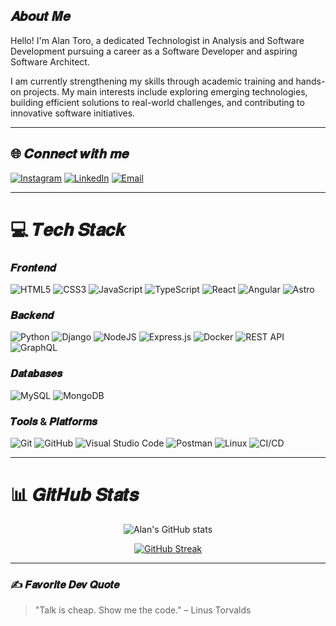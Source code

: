 ## 𝑨𝒃𝒐𝒖𝒕 𝑴𝒆
Hello! I'm Alan Toro, a dedicated Technologist in Analysis and Software Development pursuing a career as a Software Developer and aspiring Software Architect.

I am currently strengthening my skills through academic training and hands-on projects. My main interests include exploring emerging technologies, building efficient solutions to real-world challenges, and contributing to innovative software initiatives.

---

## 🌐 𝑪𝒐𝒏𝒏𝒆𝒄𝒕 𝒘𝒊𝒕𝒉 𝒎𝒆

[![Instagram](https://img.shields.io/badge/Instagram-%23E4405F.svg?logo=Instagram&logoColor=white)](https://instagram.com/alankhozryn)
[![LinkedIn](https://img.shields.io/badge/LinkedIn-%230077B5.svg?logo=linkedin&logoColor=white)](https://www.linkedin.com/in/alan-software-arch/)
[![Email](https://img.shields.io/badge/Email-D14836?logo=gmail&logoColor=white)](mailto:alan.software.arch@gmail.com)

---

# 💻 𝑻𝒆𝒄𝒉 𝑺𝒕𝒂𝒄𝒌

### 𝑭𝒓𝒐𝒏𝒕𝒆𝒏𝒅
![HTML5](https://img.shields.io/badge/html5-%23E34F26.svg?style=for-the-badge&logo=html5&logoColor=white) ![CSS3](https://img.shields.io/badge/css3-%231572B6.svg?style=for-the-badge&logo=css3&logoColor=white) ![JavaScript](https://img.shields.io/badge/javascript-%23323330.svg?style=for-the-badge&logo=javascript&logoColor=%23F7DF1E) ![TypeScript](https://img.shields.io/badge/typescript-%23007ACC.svg?style=for-the-badge&logo=typescript&logoColor=white) ![React](https://img.shields.io/badge/react-%2320232a.svg?style=for-the-badge&logo=react&logoColor=%2361DAFB) ![Angular](https://img.shields.io/badge/angular-%23DD0031.svg?style=for-the-badge&logo=angular&logoColor=white) ![Astro](https://img.shields.io/badge/astro-%23BC52EE.svg?style=for-the-badge&logo=astro&logoColor=white)

### 𝑩𝒂𝒄𝒌𝒆𝒏𝒅
![Python](https://img.shields.io/badge/python-3670A0?style=for-the-badge&logo=python&logoColor=ffdd54) ![Django](https://img.shields.io/badge/django-%23092E20.svg?style=for-the-badge&logo=django&logoColor=white) ![NodeJS](https://img.shields.io/badge/node.js-6DA55F?style=for-the-badge&logo=node.js&logoColor=white) ![Express.js](https://img.shields.io/badge/express.js-%23404d59.svg?style=for-the-badge&logo=express&logoColor=%2361DAFB) ![Docker](https://img.shields.io/badge/docker-%230db7ed.svg?style=for-the-badge&logo=docker&logoColor=white) ![REST API](https://img.shields.io/badge/REST-API-green?style=for-the-badge) ![GraphQL](https://img.shields.io/badge/-GraphQL-E10098?style=for-the-badge&logo=graphql&logoColor=white)

### 𝑫𝒂𝒕𝒂𝒃𝒂𝒔𝒆𝒔
![MySQL](https://img.shields.io/badge/mysql-%2300f.svg?style=for-the-badge&logo=mysql&logoColor=white) ![MongoDB](https://img.shields.io/badge/MongoDB-%234ea94b.svg?style=for-the-badge&logo=mongodb&logoColor=white)

### 𝑻𝒐𝒐𝒍𝒔 & 𝑷𝒍𝒂𝒕𝒇𝒐𝒓𝒎𝒔
![Git](https://img.shields.io/badge/git-%23F05033.svg?style=for-the-badge&logo=git&logoColor=white) ![GitHub](https://img.shields.io/badge/github-%23121011.svg?style=for-the-badge&logo=github&logoColor=white) ![Visual Studio Code](https://img.shields.io/badge/Visual%20Studio%20Code-0078d7.svg?style=for-the-badge&logo=visual-studio-code&logoColor=white) ![Postman](https://img.shields.io/badge/Postman-FF6C37?style=for-the-badge&logo=postman&logoColor=white) ![Linux](https://img.shields.io/badge/Linux-FCC624?style=for-the-badge&logo=linux&logoColor=black) ![CI/CD](https://img.shields.io/badge/CI/CD-00C853?style=for-the-badge)

---

# 📊 𝑮𝒊𝒕𝑯𝒖𝒃 𝑺𝒕𝒂𝒕𝒔

<div align="center">
  
![Alan's GitHub stats](https://github-readme-stats.vercel.app/api?username=AlanIsaacToroHolguin&show_icons=true&theme=transparent&title_color=4F8CC9&text_color=9f9f9f&icon_color=4F8CC9&border_color=4F8CC9&bg_color=00000000)

[![GitHub Streak](https://github-readme-streak-stats.herokuapp.com/?user=AlanIsaacToroHolguin&theme=transparent&background=00000000&border=4F8CC9&stroke=4F8CC9&dates=9f9f9f&ring=4F8CC9&fire=4F8CC9&currStreakNum=4F8CC9&sideNums=4F8CC9&currStreakLabel=4F8CC9&sideLabels=4F8CC9)](https://git.io/streak-stats)
</div>

---

### ✍️ 𝑭𝒂𝒗𝒐𝒓𝒊𝒕𝒆 𝑫𝒆𝒗 𝑸𝒖𝒐𝒕𝒆
> "Talk is cheap. Show me the code." – Linus Torvalds
